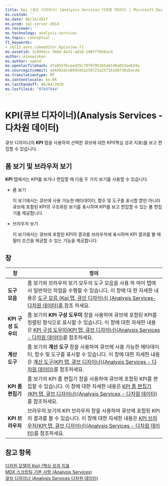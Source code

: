 ```yaml
---
title: Kpi (큐브 디자이너) (Analysis Services 다차원 데이터) | Microsoft Docs
ms.custom: ''
ms.date: 06/14/2017
ms.prod: sql-server-2014
ms.reviewer: ''
ms.technology: analysis-services
ms.topic: conceptual
f1_keywords:
- sql12.asvs.cubeeditor.kpisview.f1
ms.assetid: 3cd99acc-368d-4e21-ad18-298fff056acd
author: minewiskan
ms.author: owend
ms.openlocfilehash: d7a655fbceed25c78f9795165e6140a033ae634a
ms.sourcegitcommit: ad4d92dce894592a259721a1571b1d8736abacdb
ms.translationtype: MT
ms.contentlocale: ko-KR
ms.lasthandoff: 08/04/2020
ms.locfileid: "87647944"
---
```

# <a name="kpis-cube-designer-analysis-services---multidimensional-data"></a>KPI(큐브 디자이너)(Analysis Services - 다차원 데이터)
  큐브 디자이너의 **KPI** 탭을 사용하여 선택한 큐브에 대한 KPI(핵심 성과 지표)를 보고 편집할 수 있습니다.  
  
## <a name="form-view-and-browser-view"></a>폼 보기 및 브라우저 보기  
 **KPI** 탭에서는 KPI를 보거나 편집할 때 다음 두 가지 보기를 사용할 수 있습니다.  
  
-   폼 보기  
  
     이 보기에서는 큐브에 사용 가능한 메타데이터, 함수 및 도구를 표시할 뿐만 아니라 큐브에 포함된 KPI의 구조화된 보기를 표시하며 KPI를 보고 편집할 수 있는 폼 편집기를 제공합니다.  
  
-   브라우저 보기  
  
     이 보기에서는 큐브에 포함된 KPI의 결과를 브라우저에 표시하며 KPI 결과를 볼 때 필터 조건을 제공할 수 있는 기능을 제공합니다.  
  
## <a name="panes"></a>창  
  
|창|정의|  
|----------|----------------|  
|**도구 모음**|폼 보기와 브라우저 보기 모두의 도구 모음을 사용 하 여이 탭에서 일반적인 작업을 수행할 수 있습니다. 이 창에 대 한 자세한 내용은 [도구 모음 &#40;Kpi 탭, 큐브 디자이너&#41; &#40;Analysis Services-다차원 데이터&#41;를 ](toolbar-kpis-tab-cube-designer-analysis-services-multidimensional-data.md)참조 하세요.|  
|**KPI 구성 도우미**|폼 보기의 **KPI 구성 도우미** 창을 사용하여 큐브에 포함된 KPI를 정렬된 형식으로 표시할 수 있습니다. 이 창에 대한 자세한 내용은 [KPI 구성 도우미&#40;KPI 탭, 큐브 디자이너&#41;&#40;Analysis Services - 다차원 데이터&#41;](kpi-organizer-kpis-tab-cube-designer-analysis-services-multidimensional-data.md)를 참조하세요.|  
|**계산 도구**|폼 보기의 **계산 도구** 창을 사용하여 큐브에 사용 가능한 메타데이터, 함수 및 도구를 표시할 수 있습니다. 이 창에 대한 자세한 내용은 [계산 도구&#40;KPI 탭, 큐브 디자이너&#41;&#40;Analysis Services - 다차원 데이터&#41;](calculation-tools-kpis-cube-designer-analysis-services-multidimensional-data.md)를 참조하세요.|  
|**KPI 폼 편집기**|폼 보기의 KPI 폼 편집기 창을 사용하여 큐브에 포함된 KPI를 편집할 수 있습니다. 이 창에 대한 자세한 내용은 [KPI 폼 편집기&#40;KPI 탭, 큐브 디자이너&#41;&#40;Analysis Services - 다차원 데이터&#41;](kpi-form-editor-kpis-tab-cube-designer-analysis-services-multidimensional-data.md)를 참조하세요.|  
|**KPI 브라우저**|브라우저 보기의 KPI 브라우저 창을 사용하여 큐브에 포함된 KPI의 결과를 볼 수 있습니다. 이 창에 대한 자세한 내용은 [KPI 브라우저&#40;KPI 탭, 큐브 디자이너&#41;&#40;Analysis Services - 다차원 데이터&#41;](kpi-browser-kpis-tab-cube-designer-analysis-services-multidimensional-data.md)를 참조하세요.|  
  
## <a name="see-also"></a>참고 항목  
 [다차원 모델의 Kpi&#41; &#40;핵심 성과 지표](multidimensional-models/key-performance-indicators-kpis-in-multidimensional-models.md)   
 [MDX 스크립팅 기본 사항 &#40;Analysis Services&#41;](multidimensional-models/mdx/mdx-scripting-fundamentals-analysis-services.md)   
 [큐브 디자이너 &#40;Analysis Services 다차원 데이터&#41;](cube-designer-analysis-services-multidimensional-data.md)  
  
  

